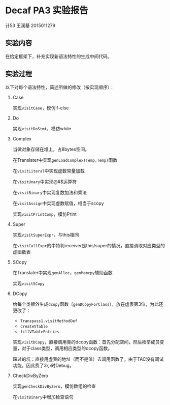 # Decaf PA3 实验报告

计53 王润基 2015011279

## 实验内容

在给定框架下，补充实现新语法特性的生成中间代码。

## 实验过程

以下对每个语法特性，简述所做的修改（按实现顺序）：

1. Case

   实现`visitCase`，模仿if-else

2. Do

   实现`visitDoStmt`，模仿while

3. Complex

   当做对象存储在堆上，占8bytes空间。

   在Translater中实现`genLoadComplex(Temp,Temp)`函数

   在`visitLiteral`中实现虚数常量加载

   在`visitUnary`中实现@#$运算符

   在`visitBinary`中实现复数加法和乘法

   在`visitAssign`中实现虚数赋值，相当于scopy

   实现`visitPrintComp`，模仿Print

4. Super

   实现`visitSuperExpr`，与this相同

   在`visitCallExpr`的中特判receiver是this/super的情况，直接调取对应类型的虚函数表

5. SCopy

   在Translater中实现`genAlloc`，`genMemcpy`辅助函数

   实现`visitSCopy`

6. DCopy

   给每个类额外生成`dcopy`函数（`genDCopyForClass`），放在虚表第3位，为此还更改了：

   * `Transpass1.visitMethodDef`
   *  `createVTable `
   *  `fillVTableEntries`

   实现`visitDCopy`，直接调用类的dcopy函数：首先分配空间，然后枚举成员变量，对于class类型，调用相应类型的dcopy函数。

   踩过的坑：直接用虚表的地址（而不是值）去调用函数了。由于TAC没有调试功能，因此费了3小时Debug。

7. CheckDivByZero

   实现`genCheckDivByZero`，模仿数组的检查

   在`visitBinary`中增加检查语句

   ​

   ​